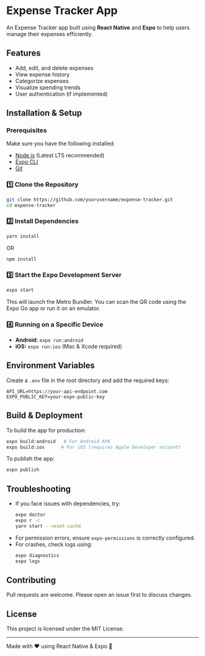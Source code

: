 # Expense Tracker App

An Expense Tracker app built using **React Native** and **Expo** to help users manage their expenses efficiently.

## Features
- Add, edit, and delete expenses
- View expense history
- Categorize expenses
- Visualize spending trends
- User authentication (if implemented)

## Installation & Setup

### Prerequisites
Make sure you have the following installed:
- [Node.js](https://nodejs.org/) (Latest LTS recommended)
- [Expo CLI](https://docs.expo.dev/get-started/installation/)
- [Git](https://git-scm.com/)

### 1️⃣ Clone the Repository
```sh
git clone https://github.com/yourusername/expense-tracker.git
cd expense-tracker
```

### 2️⃣ Install Dependencies
```sh
yarn install
```
OR
```sh
npm install
```

### 3️⃣ Start the Expo Development Server
```sh
expo start
```
This will launch the Metro Bundler. You can scan the QR code using the Expo Go app or run it on an emulator.

### 4️⃣ Running on a Specific Device
- **Android:** `expo run:android`
- **iOS:** `expo run:ios` (Mac & Xcode required)

## Environment Variables
Create a `.env` file in the root directory and add the required keys:
```
API_URL=https://your-api-endpoint.com
EXPO_PUBLIC_KEY=your-expo-public-key
```

## Build & Deployment
To build the app for production:
```sh
expo build:android   # For Android APK
expo build:ios      # For iOS (requires Apple Developer account)
```

To publish the app:
```sh
expo publish
```

## Troubleshooting
- If you face issues with dependencies, try:
  ```sh
  expo doctor
  expo r -c
  yarn start --reset-cache
  ```
- For permission errors, ensure `expo-permissions` is correctly configured.
- For crashes, check logs using:
  ```sh
  expo diagnostics
  expo logs
  ```

## Contributing
Pull requests are welcome. Please open an issue first to discuss changes.

## License
This project is licensed under the MIT License.

---
Made with ❤️ using React Native & Expo 🚀

